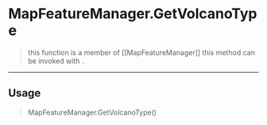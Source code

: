 # MapFeatureManager.GetVolcanoType
> this function is a member of [[MapFeatureManager]]
> this method can be invoked with `.`
-----
## Usage
> MapFeatureManager.GetVolcanoType()
